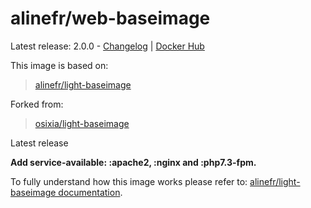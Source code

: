 # alinefr/web-baseimage

[hub]: https://hub.docker.com/r/osixia/web-baseimage/

Latest release: 2.0.0 - [Changelog](CHANGELOG.md) | [Docker Hub](https://hub.docker.com/r/alinefr/web-baseimage) 

This image is based on:
> [alinefr/light-baseimage](https://github.com/alinefr/docker-light-baseimage)

Forked from:
> [osixia/light-baseimage](https://github.com/osixia/docker-light-baseimage)

Latest release

**Add service-available: :apache2, :nginx and :php7.3-fpm.**

To fully understand how this image works please refer to: [alinefr/light-baseimage documentation](https://github.com/alinefr/docker-light-baseimage).
